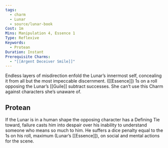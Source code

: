 ```yaml
---
tags:
  - charm
  - Lunar
  - source/lunar-book
Cost: 1m
Mins: Manipulation 4, Essence 1
Type: Reflexive
Keywords:
  - Protean
Duration: Instant
Prerequisite Charms:
  - "[[Argent Deceiver Smile]]"
---
```

Endless layers of misdirection enfold the Lunar’s innermost self, concealing it from all but the most impeccable discernment. ([[Essence]]) 1s on a roll opposing the Lunar’s [[Guile]] subtract successes. She can’t use this Charm against characters she’s unaware of. 
## Protean 

If the Lunar is in a human shape the opposing character has a Defining Tie toward, failure casts him into despair over his inability to understand someone who means so much to him. He suffers a dice penalty equal to the 1s on his roll, maximum (Lunar’s [[Essence]]), on social and mental actions for the scene.